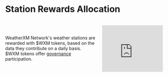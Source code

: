 # Station Rewards Allocation

<div style="display: flex; gap: 0.5rem; flex-wrap: wrap; align-items: flex-start; justify-content: space-between; margin-bottom: 0.5rem">

<div style="display:flex; gap: 1.25rem; margin-top: 1rem; align-items: center">
  <div style="flex: 3;">
    WeatherXM Network's weather stations are rewarded with $WXM tokens, based on the data they contribute on a daily basis. $WXM tokens offer <a href="/docs/governance">governance</a> participation.
  </div>

  <div style="flex: 2;">
    <iframe 
      src="https://dune.com/embeds/3806895/6401672?darkMode=true" 
      style="border: none"
      width="100%" 
      height="150"
    />
  </div>
</div>
</div>


## Algorithm

The Rewards Allocation Algorithm describes how rewards are distributed between the station owners.

Every day, the reward algorithm assesses the performance of all weather stations, and creates a Merkle tree containing the rewards every station owner can claim. The root hash is submitted to the RewardPool smart contract. The total amount of claimable tokens (including past unclaimed amounts) becomes available in the RewardPool.

Users can claim their rewards by using the Merkle proof. They don't have to claim their rewards on a daily basis and at any point in time they can claim all, or part of them.

## Daily rewards allocation algorithm

We use the Reward Mechanism v2.0 as described [here](https://docs.weatherxm.com/reward-mechanism#reward-mechanism-v20).
A detailed description of the final mechanism will be published here once finalized.

<div style="flex-grow: 1; margin-top: 1rem;">
    <iframe
        src="https://dune.com/embeds/3806923/6401716?darkMode=true"
        style="border: none"
        width="100%"
        height="320"
    />
</div>

## Beta rewards

::: warning Important Update regarding Beta Rewards 
Stations started receiving $WXM rewards on **Arbitrum One** mainnet on May 30, 2024.
An updated, fairer calculation was used, that will ultimately deliver ~3.2M (instead of 3.0M) 
tokens to beta stations. [Read more on our blog](https://blog.weatherxm.com/a-fix-for-beta-rewards-dilution-493f1a81a28d).

The Beta Rewards Table (BRT) was calculated with all station data up to May 27, 2024, that marked the end of
the project's beta phase. You can find the BRT [here](beta-rewards-allocation-table). 
:::

According to the [Token Allocation](/docs/wxm-token#token-allocation) table 3,000,000 $WXM are reserved to reward stations that
participated in the network before the [Token Launch Day](/docs/wxm-token#token-launch-day) ("Beta period").

Beta rewards distribution will last 425 days, with Day 1 being the Token Launch day.


### Beta rewards calculation

The following values were calculated for each station `s`, on the day before the Token Launch:

1. `RewardableBetaHours[s]`.  
This is the total number of hours the station provided valid data during the Beta period.  
A rewardable hour is an hour during which the station sent at least one valid weather data point.
2. `StationBetaRewards[s] = 3000000 * RewardableBetaHours[s]/Sum(RewardableBetaHours of all stations)`  
This is the percentage of the 3m tokens that correspond to the rewardable hours the station provided.
3. `DailyBetaRewards[s] = StationBetaRewards[s]/365`  
This is the beta rewards allocated daily to this station.

Stations had to have a wallet defined to be part of the Beta Rewards allocation.

### Beta rewards claim

For 425 days after the Token Launch, stations are rewarded according to the following formula, and will be able to claim
beta rewards and normal daily rewards together.

`Rewards = DailyRewards[s] + ( DailyBetaRewards[s] * QoD_Score )`
